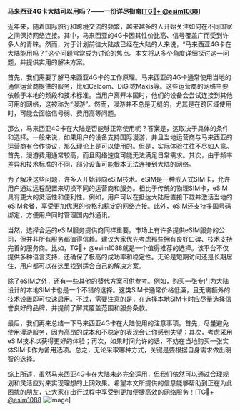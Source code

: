 **马来西亚4G卡大陆可以用吗？——一份详尽指南[[TG💪+ @esim1088](https://t.me/s/esim1088)]**

近年来，随着国际旅行和跨境交流的频繁，越来越多的人开始关注如何在不同国家之间保持网络连接。其中，马来西亚的4G卡因其性价比高、信号覆盖广而受到许多人的青睐。然而，对于计划前往大陆或已经在大陆的人来说，“马来西亚4G卡在大陆能用吗？”这个问题常常成为讨论的焦点。本文将从多个角度详细探讨这一问题，并提供实用的解决方案。

首先，我们需要了解马来西亚4G卡的工作原理。马来西亚的4G卡通常使用当地的通信运营商提供的服务，比如Celcom、DiGi或Maxis等。这些运营商的网络主要依赖于本地的频段和技术标准。当用户离开本国时，他们的设备会尝试连接到其他可用的网络，这被称为“漫游”。然而，漫游并不总是无缝的，尤其是在跨区域使用时，可能会面临信号弱、费用高等问题。

那么，马来西亚4G卡在大陆是否能够正常使用呢？答案是，这取决于具体的条件和选择。一般来说，如果用户的设备支持国际漫游，并且当地运营商与马来西亚的运营商有合作协议，那么理论上是可以使用的。但是，实际体验往往不尽如人意。首先，漫游费用通常较高，而且网络速度可能无法满足日常需求。其次，由于频率差异和技术标准的不同，部分设备可能根本无法连接到大陆的网络。

为了解决这些问题，许多人开始转向eSIM技术。eSIM是一种嵌入式SIM卡，允许用户通过远程配置来切换不同的运营商和服务。相比于传统的物理SIM卡，eSIM具有更大的灵活性和便利性。例如，用户可以在抵达大陆后直接下载并激活当地的eSIM套餐，享受更加优惠的价格和稳定的网络连接。此外，eSIM还支持多国号码绑定，方便用户同时管理国内外通讯。

当然，选择合适的eSIM服务提供商同样重要。市场上有许多提供eSIM服务的公司，但并非所有服务都值得信赖。建议大家优先考虑那些拥有良好口碑、技术支持完善的服务商。比如，TG💪+ @esim1088就是一个值得推荐的选择。该平台不仅提供多种语言支持，还确保了极高的成功率和稳定性。无论是短期访问还是长期居住，用户都可以在这里找到适合自己的解决方案。

除了eSIM之外，还有一些其他的替代方案可供参考。例如，购买一张专门为大陆设计的本地SIM卡也是一个不错的选择。这类SIM卡通常价格低廉，且无需额外的技术设置即可快速启用。不过，需要注意的是，在选择本地SIM卡时应尽量选择信誉良好的品牌，并提前了解其覆盖范围和服务条款。

最后，我们再来总结一下马来西亚4G卡在大陆使用的注意事项。首先，尽量避免使用漫游服务，因为高昂的成本和不稳定的表现会让你感到失望；其次，考虑采用eSIM技术以获得更好的体验；再次，如果时间允许的话，不妨在当地购买一张实体SIM卡作为备用选项。总之，无论采取哪种方式，关键是要根据自身需求做出明智的选择。

综上所述，虽然马来西亚4G卡在大陆未必完全适用，但我们依然可以通过合理规划和灵活应对来实现理想的上网效果。希望本文所提供的信息能够帮助到正在为此困扰的朋友，让大家在出行过程中享受到更加便捷高效的网络服务！[[TG💪+ @esim1088](https://t.me/s/esim1088) ![Image](https://i.postimg.cc/4NQfJmqS/Snipaste-2025-05-13-00-14-12.png)]